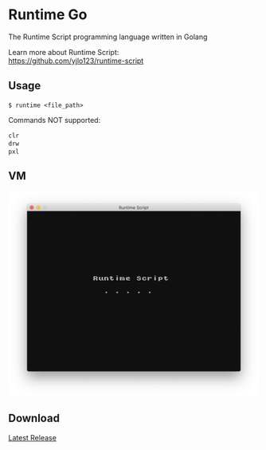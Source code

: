 # Runtime Go
The Runtime Script programming language written in Golang

Learn more about Runtime Script:  
https://github.com/yjlo123/runtime-script

## Usage  
```shell
$ runtime <file_path>
```

Commands NOT supported:  
```
clr
drw
pxl
```

## VM
<img src="https://github.com/yjlo123/runtime-go/blob/main/screenshot_vm.png">

## Download
[Latest Release](https://github.com/yjlo123/runtime-go/releases/latest)
